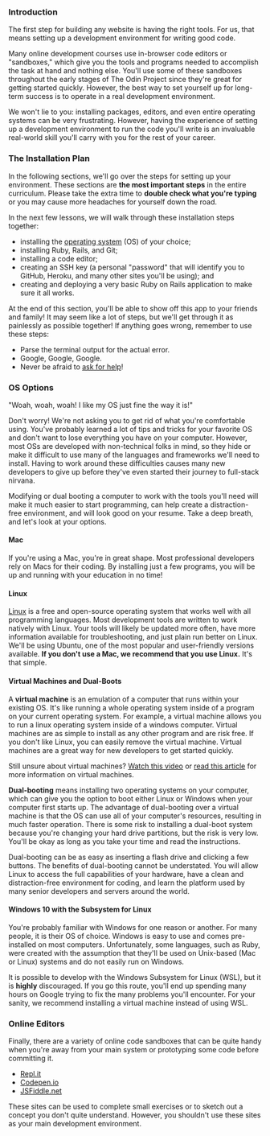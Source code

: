 ### Introduction

The first step for building any website is having the right tools. For us, that means setting up a development environment for writing good code.

Many online development courses use in-browser code editors or "sandboxes," which give you the tools and programs needed to accomplish the task at hand and nothing else. You'll use some of these sandboxes throughout the early stages of The Odin Project since they're great for getting started quickly. However, the best way to set yourself up for long-term success is to operate in a real development environment. 

We won't lie to you: installing packages, editors, and even entire operating systems can be very frustrating. However, having the experience of setting up a development environment to run the code you'll write is an invaluable real-world skill you'll carry with you for the rest of your career.

### The Installation Plan

In the following sections, we'll go over the steps for setting up your environment. These sections are **the most important steps** in the entire curriculum. Please take the extra time to **double check what you're typing** or you may cause more headaches for yourself down the road. 

In the next few lessons, we will walk through these installation steps together:

* installing the [operating system](https://en.wikipedia.org/wiki/Operating_system) (OS) of your choice;
* installing Ruby, Rails, and Git;
* installing a code editor;
* creating an SSH key (a personal "password" that will identify you to GitHub, Heroku, and many other sites you'll be using); and
* creating and deploying a very basic Ruby on Rails application to make sure it all works. 

At the end of this section, you'll be able to show off this app to your friends and family! It may seem like a lot of steps, but we'll get through it as painlessly as possible together! If anything goes wrong, remember to use these steps:

* Parse the terminal output for the actual error.
* Google, Google, Google.
* Never be afraid to [ask for help](https://discord.gg/hvqVr6d)!

### OS Options

"Woah, woah, woah! I like my OS just fine the way it is!"

Don't worry! We're not asking you to get rid of what you're comfortable using. You've probably learned a lot of tips and tricks for your favorite OS and don't want to lose everything you have on your computer. However, most OSs are developed with non-technical folks in mind, so they hide or make it difficult to use many of the languages and frameworks we'll need to install. Having to work around these difficulties causes many new developers to give up before they've even started their journey to full-stack nirvana. 

Modifying or dual booting a computer to work with the tools you'll need will make it much easier to start programming, can help create a distraction-free environment, and will look good on your resume. Take a deep breath, and let's look at your options.

#### Mac

If you're using a Mac, you're in great shape. Most professional developers rely on Macs for their coding. By installing just a few programs, you will be up and running with your education in no time!

#### Linux

[Linux](https://en.wikipedia.org/wiki/Linux) is a free and open-source operating system that works well with all programming languages. Most development tools are written to work natively with Linux. Your tools will likely be updated more often, have more information available for troubleshooting, and just plain run better on Linux. We'll be using Ubuntu, one of the most popular and user-friendly versions available. **If you don't use a Mac, we recommend that you use Linux.** It's that simple.

#### Virtual Machines and Dual-Boots

A **virtual machine** is an emulation of a computer that runs within your existing OS. It's like running a whole operating system inside of a program on your current operating system. For example, a virtual machine allows you to run a linux operating system inside of a windows computer. Virtual machines are as simple to install as any other program and are risk free. If you don't like Linux, you can easily remove the virtual machine. Virtual machines are a great way for new developers to get started quickly.

Still unsure about virtual machines? [Watch this video](https://youtu.be/yIVXjl4SwVo) or [read this article](https://www.howtogeek.com/196060/beginner-geek-how-to-create-and-use-virtual-machines/) for more information on virtual machines. 

**Dual-booting** means installing two operating systems on your computer, which can give you the option to boot either Linux or Windows when your computer first starts up. The advantage of dual-booting over a virtual machine is that the OS can use all of your computer's resources, resulting in much faster operation. There is some risk to installing a dual-boot system because you're changing your hard drive partitions, but the risk is very low. You'll be okay as long as you take your time and read the instructions.

Dual-booting can be as easy as inserting a flash drive and clicking a few buttons. The benefits of dual-booting cannot be understated. You will allow Linux to access the full capabilities of your hardware, have a clean and distraction-free environment for coding, and learn the platform used by many senior developers and servers around the world.

#### Windows 10 with the Subsystem for Linux

You're probably familiar with Windows for one reason or another. For many people, it is their OS of choice. Windows is easy to use and comes pre-installed on most computers. Unfortunately, some languages, such as Ruby, were created with the assumption that they'll be used on Unix-based (Mac or Linux) systems and do not easily run on Windows.

It is possible to develop with the Windows Subsystem for Linux (WSL), but it is **highly** discouraged. If you go this route, you'll end up spending many hours on Google trying to fix the many problems you'll encounter. For your sanity, we recommend installing a virtual machine instead of using WSL.

### Online Editors

Finally, there are a variety of online code sandboxes that can be quite handy when you're away from your main system or prototyping some code before committing it. 

* [Repl.it](https://repl.it/)
* [Codepen.io](https://codepen.io/)
* [JSFiddle.net](https://jsfiddle.net/)

These sites can be used to complete small exercises or to sketch out a concept you don't quite understand. However, you shouldn't use these sites as your main development environment.
